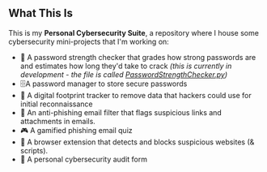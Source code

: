 ## What This Is
This is my **Personal Cybersecurity Suite**, a repository where I house some cybersecurity mini-projects that I'm working on:
- 🦾 A password strength checker that grades how strong passwords are and estimates how long they'd take to crack
  *(this is currently in development - the file is called [PasswordStrengthChecker.py](https://github.com/encryptidhh/Personal-Cybersecrurity-Suite/blob/b1cf7fc371f3b69e31dd9bb940c0d73e334e81a7/PasswordStrengthChecker.py))*
- 🗄️A password manager to store secure passwords
- 👣 A digital footprint tracker to remove data that hackers could use for initial reconnaissance
- 🎣 An anti-phishing email filter that flags suspicious links and attachments in emails.
- 🎮 A gamified phishing email quiz
- 🚫 A browser extension that detects and blocks suspicious websites (& scripts).
- 📃 A personal cybersecurity audit form
